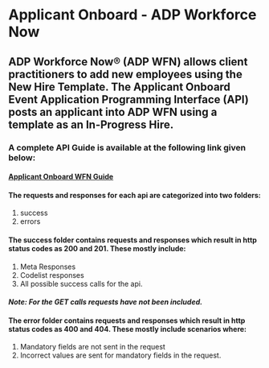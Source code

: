 
# **Applicant Onboard - ADP Workforce Now**

## ADP Workforce Now® (ADP WFN) allows client practitioners to add new employees using the New Hire Template.  The Applicant Onboard Event Application Programming Interface (API) posts an applicant into ADP WFN using a template as an In-Progress Hire.

### A complete API Guide is available at the following link given below:
#### [Applicant Onboard WFN Guide](https://developers.adp.com/services/elasticsearch/articles/guides/82f633cbebcb730a22c4973082ed29542ed3bebc/doc/ApplicantOnboardAPIGuide-ADPWorkforceNow.pdf)

#### The requests and responses for each api are categorized into two folders:

1. success
2. errors

#### The success folder contains requests and responses which result in http status codes as 200 and 201. These mostly include: 

1. Meta Responses
2. Codelist responses
3. All possible success calls for the api.

#### *Note: For the GET calls requests have not been included.*

#### The error folder contains requests and responses which result in http status codes as 400 and 404. These mostly include scenarios where: 

1. Mandatory fields are not sent in the request
2. Incorrect values are sent for mandatory fields in the request.


